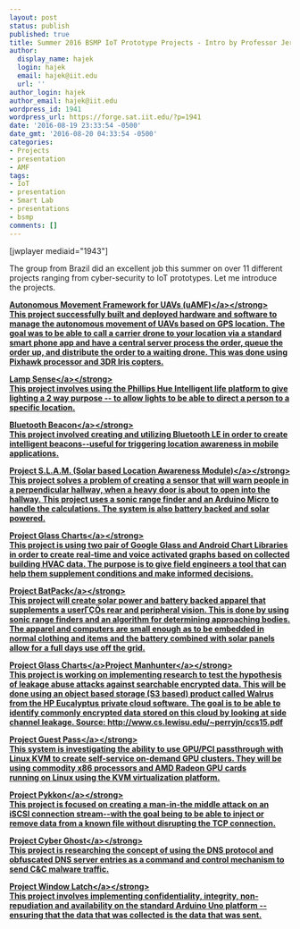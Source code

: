 ```yaml
---
layout: post
status: publish
published: true
title: Summer 2016 BSMP IoT Prototype Projects - Intro by Professor Jeremy Hajek
author:
  display_name: hajek
  login: hajek
  email: hajek@iit.edu
  url: ''
author_login: hajek
author_email: hajek@iit.edu
wordpress_id: 1941
wordpress_url: https://forge.sat.iit.edu/?p=1941
date: '2016-08-19 23:33:54 -0500'
date_gmt: '2016-08-20 04:33:54 -0500'
categories:
- Projects
- presentation
- AMF
tags:
- IoT
- presentation
- Smart Lab
- presentations
- bsmp
comments: []
---
```

<p>[jwplayer mediaid="1943"]</p>
<p>The group from Brazil did an excellent job this summer on over 11 different projects ranging from cyber-security to IoT prototypes.  Let me introduce the projects.</p>
<p><strong><a href="/assets/2016&#47;08&#47;autonomous-movement-framework-for-uavs&#47;">Autonomous Movement Framework for UAVs (uAMF)<&#47;a><&#47;strong><br />
This project successfully built and deployed hardware and software to manage the autonomous movement of UAVs based on GPS location.  The goal was to be able to call a carrier drone to your location via a standard smart phone app and have a central server process the order, queue the order up, and distribute the order to a waiting drone.  This was done using Pixhawk processor and 3DR Iris copters. </p>
<p><strong><a href="/assets/2016&#47;08&#47;lamp-sense-using-intelligent-lighting-for-two-way-communication-bsmp-summer-2016&#47;">Lamp Sense<&#47;a><&#47;strong><br />
This project involves using the Phillips Hue Intelligent life platform to give lighting a 2 way purpose -- to allow lights to be able to direct a person to a specific location. </p>
<p><strong><a href="/assets/2016&#47;08&#47;bluetooth-beacons-bsmp-summer-2016&#47;">Bluetooth Beacon<&#47;a><&#47;strong><br />
This project involved creating and utilizing Bluetooth LE in order to create intelligent beacons--useful for triggering location awareness in mobile applications. </p>
<p><strong><a href="/assets/2016&#47;08&#47;project-s-l-a-m-solar-location-awareness-module-bsmp-summer-2016&#47;">Project S.L.A.M. (Solar based Location Awareness Module)<&#47;a><&#47;strong><br />
This project solves a problem of creating a sensor that will warn people in a perpendicular hallway, when a heavy door is about to open into the hallway.  This project uses a sonic range finder and an Arduino Micro to handle the calculations.  The system is also battery backed and solar powered. </p>
<p><strong><a href="/assets/2016&#47;08&#47;project-glass-charts-google-glass-huds-summer-2016-bsmp&#47;">Project Glass Charts<&#47;a><&#47;strong><br />
This project is using two pair of Google Glass and Android Chart Libraries in order to create real-time and voice activated graphs based on collected building HVAC data.  The purpose is to give field engineers a tool that can help them supplement conditions and make informed decisions. </p>
<p><strong><a href="/assets/2016&#47;08&#47;project-batpack-solar-powered-tactile-augmentation-for-visual-impairment-summer-2016-bsmp&#47;">Project BatPack<&#47;a><&#47;strong><br />
This project will create solar power and battery backed apparel that supplements a user&Gamma;&Ccedil;&Ouml;s rear and peripheral vision.  This is done by using sonic range finders and an algorithm for determining approaching bodies.  The apparel and computers are small enough as to be embedded in normal clothing and items and the battery combined with solar panels allow for a full days use off the grid.    </p>
<p><strong><a href="/assets/2016&#47;08&#47;project-glass-charts-google-glass-huds-summer-2016-bsmp&#47;">Project Glass Charts<&#47;a><a href="/assets/2016&#47;08&#47;project-manhunter-side-channel-leakage-abuse-attack-bsmp-summer-2016&#47;">Project Manhunter<&#47;a><&#47;strong><br />
This project is working on implementing research to test the hypothesis of leakage abuse attacks against searchable encrypted data.   This will be done using an object based storage (S3 based) product called Walrus from the HP Eucalyptus private cloud software. The goal is to be able to identify commonly encrypted data stored on this cloud by looking at side channel leakage.  Source: http:&#47;&#47;www.cs.lewisu.edu&#47;~perryjn&#47;ccs15.pdf </p>
<p><strong><a href="/assets/2016&#47;08&#47;project-guest-pass-gpu-passthrough-in-linux-kvm-summer-2016-bsmp&#47;">Project Guest Pass<&#47;a><&#47;strong><br />
This system is investigating the ability to use GPU&#47;PCI passthrough with Linux KVM to create self-service on-demand GPU clusters.  They will be using commodity x86 processors and AMD Radeon GPU cards<br />
running on Linux using the KVM virtualization platform.   </p>
<p><strong><a href="/assets/2016&#47;08&#47;project-pykkon-summer-bsmp-2016&#47;">Project Pykkon<&#47;a><&#47;strong><br />
This project is focused on creating a man-in-the middle attack on an iSCSI connection stream--with the goal being to be able to inject or remove data from a known file without disrupting the TCP connection. </p>
<p><strong><a href="/assets/2016&#47;08&#47;project-cyber-ghost-using-dns-as-malware-cc-summer-2016-bsmp&#47;">Project Cyber Ghost<&#47;a><&#47;strong><br />
This project is researching the concept of using the DNS protocol and obfuscated DNS server entries as a command and control mechanism to send C&C malware traffic. </p>
<p><strong><a href="/assets/2016&#47;08&#47;project-window-latch&#47;">Project Window Latch<&#47;a><&#47;strong><br />
This project involves implementing confidentiality, integrity, non-repudiation and availability on the standard Arduino Uno platform -- ensuring that the data that was collected is the data that was sent. </p>
